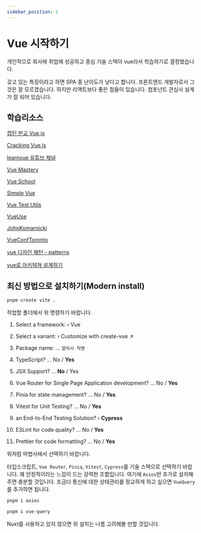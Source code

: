 ```yaml
---
sidebar_position: 1
---
```


# Vue 시작하기

개인적으로 회사에 취업에 성공하고 중심 기술 스택이 vue라서 학습하기로 결정했습니다.

갖고 있는 특징이라고 하면 SPA 중 난이도가 낮다고 합니다. 프론트엔드 개발자로서 그것은 잘 모르겠습니다. 하지만 리액트보다 좋은 점들이 있습니다. 컴포넌트 관심사 설계가 잘 되어 있습니다.

## 학습리소스

[캡틴 판교 Vue.js](https://joshua1988.github.io/vuejs/)

[Cracking Vue.js](https://joshua1988.github.io/vue-camp/textbook.html)

[learnvue 유튜브 채널](https://www.youtube.com/learnvue)

[Vue Mastery](https://www.vuemastery.com/)

[Vue School](https://vueschool.io/)

[Simple Vue](https://simplevue.gitbook.io/intro/)

[Vue Test Utils](https://test-utils.vuejs.org/)

[VueUse](https://vueuse.org/)

[JohnKomarnicki](https://www.youtube.com/@JohnKomarnicki/featured)

[VueConfToronto](https://www.youtube.com/@VueConfToronto)

[vue 디자인 패턴 - patterns](https://www.patterns.dev/vue)

[vue로 아키텍쳐 설계하기](https://genie-youn.github.io/journal/Vue_Application_Architecture_part1.html)

## 최신 방법으로 설치하기(Modern install)

```sh
pnpm create vite .
```

작업할 폴더에서 위 명령하기 바랍니다.

1. Select a framework: › Vue

2. Select a variant: › Customize with create-vue ↗

3. Package name: … `알아서 작명`

4. TypeScript? … No / **Yes**
5. JSX Support? … **No** / Yes
6. Vue Router for Single Page Application development? … No / **Yes**
7. Pinia for state management? … No / **Yes**
8. Vitest for Unit Testing? … No / **Yes**
9. an End-to-End Testing Solution? › **Cypress**
10. ESLint for code quality? … No / **Yes**
11. Prettier for code formatting? … No / **Yes**

위처럼 마법사에서 선택하기 바랍니다.

타입스크립트, `Vue Router`, `Pinia`, `Vitest`, `Cypress`를 기술 스택으로 선택하기 바랍니다. 꽤 안정적이라는 느낌이 드는 강력한 조합입니다. 여기에 `Axios`만 추가로 설치해주면 충분할 것입니다. 조금더 통신에 대한 상태관리를 정교하게 하고 싶으면 `VueQuery`를 추가하면 됩니다.

```sh
pnpm i axios
```

```sh
pnpm i vue-query
```

Nuxt를 사용하고 있지 않으면 위 설치는 나름 고려해볼 만할 것입니다.

<!-- @todo: provider 더 구체적으로 작성하기 자식이 부모에게 실행할 메서드 주입하는 예시 보여주기 -->

<!-- @todo: vue dom testing 예시 추가하기 -->
